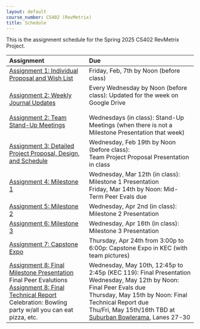 ```yaml
---
layout: default
course_number: CS402 (RevMetrix)
title: Schedule
---
```


This is the assignment schedule for the Spring 2025 CS402 RevMetrix Project.

**Assignment** | **Due**
:--------------|:---------
[Assignment 1: Individual Proposal and Wish List](../../assign/assign01.html)| Friday, Feb, 7th by Noon (before class)
[Assignment 2: Weekly Journal Updates](../../assign/assign02.html)<br><br>[Assignment 2: Team Stand-Up Meetings](../../assign/assign02.html) | Every Wednesday by Noon (before class): Updated for the week on Google Drive<br><br> Wednesdays (in class): Stand-Up Meetings (when there is not a Milestone Presentation that week)
[Assignment 3: Detailed Project Proposal, Design, and Schedule](../../assign/assign03.html) | Wednesday, Feb 19th by Noon (before class): <br> Team Project Proposal Presentation in class
[Assignment 4: Milestone 1](../../assign/assign04.html)   | Wednesday, Mar 12th (in class): Milestone 1 Presentation<br>Friday, Mar 14th by Noon: Mid-Term Peer Evals due
[Assignment 5: Milestone 2](../../assign/assign05.html)   | Wednesday, Apr 2nd (in class): Milestone 2 Presentation
[Assignment 6: Milestone 3](../../assign/assign06.html)   | Wednesday, Apr 16th (in class): Milestone 3 Presentation
[Assignment 7: Capstone Expo](../../assign/assign07.html) | Thursday, Apr 24th from 3:00p to 6:00p: Capstone Expo in KEC (with team pictures)
[Assignment 8: Final Milestone Presentation](../../assign/assign08.html)<br>Final Peer Evalutions <br> [Assignment 8: Final Technical Report](../../assign/finalreport.html)<br>Celebration: Bowling party w/all you can eat pizza, etc. | Wednesday, May 10th, 12:45p to 2:45p (KEC 119): Final Presentation<br>Wednesday, May 12th by Noon: Final Peer Evals due<br>Thursday, May 15th by Noon: Final Technical Report due<br>Thu/Fri, May 15th/16th TBD at [Suburban Bowlerama](https://suburbanbowlerama.com/), Lanes 27-30